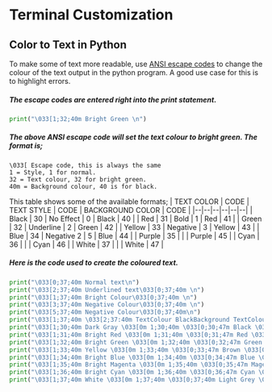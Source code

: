 # Terminal Customization
## Color to Text in Python

To make some of text more readable,  use [ANSI escape codes](https://en.wikipedia.org/wiki/ANSI_escape_code) to change the colour of the text output in the python program. A good use case for this is to highlight errors.
##### The escape codes are entered right into the print statement.
``` python 
print("\033[1;32;40m Bright Green \n")
```

##### The above ANSI escape code will set the text colour to bright green. The format is;
``` 
\033[ Escape code, this is always the same
1 = Style, 1 for normal.
32 = Text colour, 32 for bright green.
40m = Background colour, 40 is for black.
```

This table shows some of the available formats;
| TEXT COLOR | CODE | TEXT STYLE | CODE | BACKGROUND COLOR | CODE |
|--|--|--|--|--|--|
| Black | 30 | No Effect | 0 | Black | 40 |
| Red | 31 | Bold | 1 | Red | 41 |
| Green | 32 | Underline | 2 | Green | 42 |
| Yellow | 33 | Negative | 3 | Yellow | 43 |
| Blue | 34 | Negative 2 | 5 | Blue | 44 |
| Purple | 35 |  |  | Purple | 45 |
| Cyan | 36 |  |  | Cyan | 46 |
| White | 37 |  |  | White | 47 |

##### Here is the code used to create the coloured text.
``` python
print("\033[0;37;40m Normal text\n")
print("\033[2;37;40m Underlined text\033[0;37;40m \n")
print("\033[1;37;40m Bright Colour\033[0;37;40m \n")
print("\033[3;37;40m Negative Colour\033[0;37;40m \n")
print("\033[5;37;40m Negative Colour\033[0;37;40m\n")
print("\033[1;37;40m \033[2;37:40m TextColour BlackBackground TextColour GreyBackground WhiteText ColouredBackground\033[0;37;40m\n")
print("\033[1;30;40m Dark Gray \033[0m 1;30;40m \033[0;30;47m Black \033[0m 0;30;47m \033[0;37;41m Black \033[0m 0;37;41m")
print("\033[1;31;40m Bright Red \033[0m 1;31;40m \033[0;31;47m Red \033[0m 0;31;47m \033[0;37;42m Black \033[0m 0;37;42m")
print("\033[1;32;40m Bright Green \033[0m 1;32;40m \033[0;32;47m Green \033[0m 0;32;47m \033[0;37;43m Black \033[0m 0;37;43m")
print("\033[1;33;40m Yellow \033[0m 1;33;40m \033[0;33;47m Brown \033[0m 0;33;47m \033[0;37;44m Black \033[0m 0;37;44m")
print("\033[1;34;40m Bright Blue \033[0m 1;34;40m \033[0;34;47m Blue \033[0m 0;34;47m \033[0;37;45m Black \033[0m 0;37;45m")
print("\033[1;35;40m Bright Magenta \033[0m 1;35;40m \033[0;35;47m Magenta \033[0m 0;35;47m \033[0;37;46m Black \033[0m 0;37;46m")
print("\033[1;36;40m Bright Cyan \033[0m 1;36;40m \033[0;36;47m Cyan \033[0m 0;36;47m \033[0;37;47m Black \033[0m 0;37;47m")
print("\033[1;37;40m White \033[0m 1;37;40m \033[0;37;40m Light Grey \033[0m 0;37;40m \033[0;37;48m Black \033[0m 0;37;48m")
```
